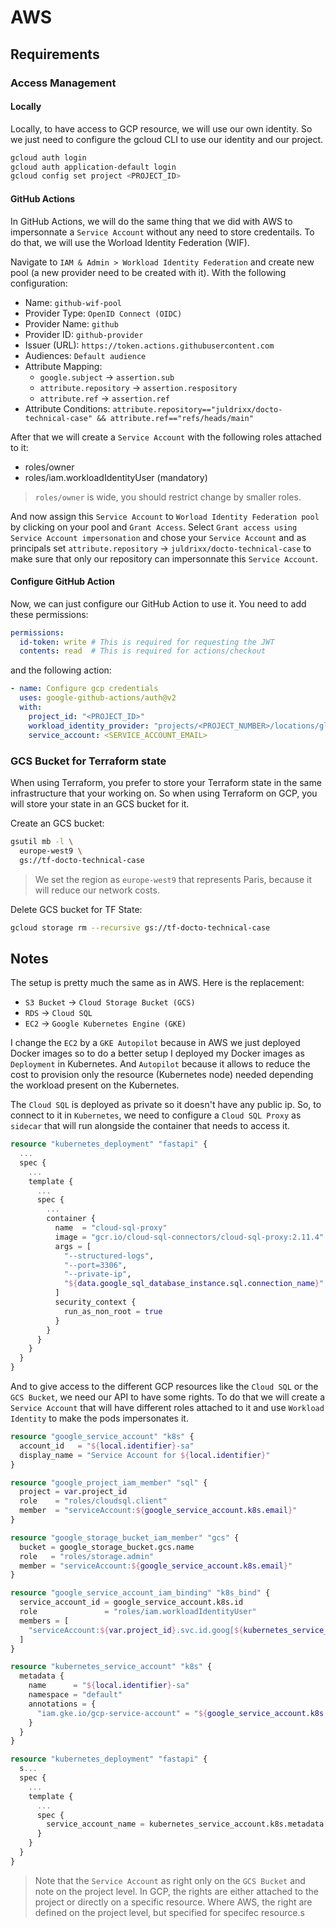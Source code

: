 # AWS

## Requirements

### Access Management


#### Locally

Locally, to have access to GCP resource, we will use our own identity. So we just need to configure the gcloud CLI to use our identity and our project.
```sh
gcloud auth login
gcloud auth application-default login
gcloud config set project <PROJECT_ID>
```

#### GitHub Actions

In GitHub Actions, we will do the same thing that we did with AWS to impersonnate a `Service Account` without any need to store credentails.
To do that, we will use the Worload Identity Federation (WIF).

Navigate to `IAM & Admin > Workload Identity Federation` and create new pool (a new provider need to be created with it). With the following configuration:
- Name: `github-wif-pool`
- Provider Type: `OpenID Connect (OIDC)`
- Provider Name: `github`
- Provider ID: `github-provider`
- Issuer (URL): `https://token.actions.githubusercontent.com`
- Audiences: `Default audience`
- Attribute Mapping:
  - `google.subject` -> `assertion.sub`
  - `attribute.repository` -> `assertion.respository`
  - `attribute.ref` -> `assertion.ref`
- Attribute Conditions: `attribute.repository=="juldrixx/docto-technical-case" && attribute.ref=="refs/heads/main"`

After that we will create a `Service Account` with the following roles attached to it:
- roles/owner
- roles/iam.workloadIdentityUser (mandatory)
> `roles/owner` is wide, you should restrict change by smaller roles.

And now assign this `Service Account` to `Worload Identity Federation pool` by clicking on your pool and `Grant Access`. Select `Grant access using Service Account impersonation` and chose your `Service Account` and as principals set `attribute.repository` -> `juldrixx/docto-technical-case` to make sure that only our repository can impersonnate this `Service Account`.


#### Configure GitHub Action

Now, we can just configure our GitHub Action to use it.
You need to add these permissions:

```yaml
permissions:
  id-token: write # This is required for requesting the JWT
  contents: read  # This is required for actions/checkout
```

and the following action:

```yaml
- name: Configure gcp credentials
  uses: google-github-actions/auth@v2
  with:
    project_id: "<PROJECT_ID>"
    workload_identity_provider: "projects/<PROJECT_NUMBER>/locations/global/workloadIdentityPools/<WIF_POOL_ID>/providers/<WIF_PROVIDER_ID>"
    service_account: <SERVICE_ACCOUNT_EMAIL>
```

### GCS Bucket for Terraform state

When using Terraform, you prefer to store your Terraform state in the same infrastructure that your working on.
So when using Terraform on GCP, you will store your state in an GCS bucket for it.

Create an GCS bucket:

```sh
gsutil mb -l \
  europe-west9 \
  gs://tf-docto-technical-case
```

> We set the region as `europe-west9` that represents Paris, because it will reduce our network costs.

Delete GCS bucket for TF State:

```sh
gcloud storage rm --recursive gs://tf-docto-technical-case
```

## Notes

The setup is pretty much the same as in AWS. Here is the replacement:
- `S3 Bucket` -> `Cloud Storage Bucket (GCS)`
- `RDS` -> `Cloud SQL`
- `EC2` -> `Google Kubernetes Engine (GKE)`

I change the `EC2` by a `GKE Autopilot` because in AWS we just deployed Docker images so to do a better setup I deployed my Docker images as `Deployment` in Kubernetes. And `Autopilot` because it allows to reduce the cost to provision only the resource (Kubernetes node) needed depending the workload present on the Kubernetes.

The `Cloud SQL` is deployed as private so it doesn't have any public ip. So, to connect to it in `Kubernetes`, we need to configure a `Cloud SQL Proxy` as `sidecar` that will run alongside the container that needs to access it.

```tf
resource "kubernetes_deployment" "fastapi" {
  ...
  spec {    
    ...
    template {      
      ...
      spec {
        ...
        container {
          name  = "cloud-sql-proxy"
          image = "gcr.io/cloud-sql-connectors/cloud-sql-proxy:2.11.4"
          args = [
            "--structured-logs",
            "--port=3306",
            "--private-ip",
            "${data.google_sql_database_instance.sql.connection_name}"
          ]
          security_context {
            run_as_non_root = true
          }
        }
      }
    }
  }
}
```

And to give access to the different GCP resources like the `Cloud SQL` or the `GCS Bucket`, we need our API to have some rights. To do that we will create a `Service Account` that will have different roles attached to it and use `Workload Identity` to make the pods impersonates it.
```tf
resource "google_service_account" "k8s" {
  account_id   = "${local.identifier}-sa"
  display_name = "Service Account for ${local.identifier}"
}

resource "google_project_iam_member" "sql" {
  project = var.project_id
  role    = "roles/cloudsql.client"
  member  = "serviceAccount:${google_service_account.k8s.email}"
}

resource "google_storage_bucket_iam_member" "gcs" {
  bucket = google_storage_bucket.gcs.name
  role   = "roles/storage.admin"
  member = "serviceAccount:${google_service_account.k8s.email}"
}

resource "google_service_account_iam_binding" "k8s_bind" {
  service_account_id = google_service_account.k8s.id
  role               = "roles/iam.workloadIdentityUser"
  members = [
    "serviceAccount:${var.project_id}.svc.id.goog[${kubernetes_service_account.k8s.metadata[0].namespace}/${kubernetes_service_account.k8s.metadata[0].name}]"
  ]
}

resource "kubernetes_service_account" "k8s" {
  metadata {
    name      = "${local.identifier}-sa"
    namespace = "default"
    annotations = {
      "iam.gke.io/gcp-service-account" = "${google_service_account.k8s.email}"
    }
  }
}

resource "kubernetes_deployment" "fastapi" {
  s...
  spec {
    ...
    template {
      ...
      spec {
        service_account_name = kubernetes_service_account.k8s.metadata[0].name
      }
    }
  }
}
```

> Note that the `Service Account` as right only on the `GCS Bucket` and note on the project level. In GCP, the rights are either attached to the project or directly on a specific resource. Where AWS, the right are defined on the project level, but specified for specifec resource.s